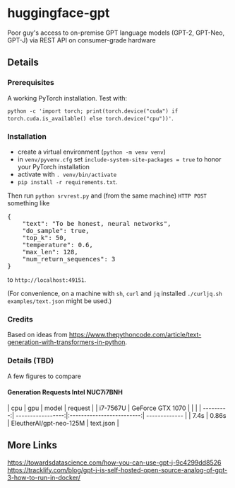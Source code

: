 # huggingface-gpt
Poor guy's access to on-premise GPT language models (GPT-2, GPT-Neo, GPT-J) via REST API on consumer-grade hardware

## Details
### Prerequisites
A working PyTorch installation. Test with:

`python -c 'import torch; print(torch.device("cuda") if torch.cuda.is_available() else torch.device("cpu"))'`.

### Installation
- create a virtual environment (`python -m venv venv`)
- in `venv/pyvenv.cfg` set `include-system-site-packages = true` to honor your PyTorch installation
- activate with `. venv/bin/activate`
- `pip install -r requirements.txt`.

Then run `python srvrest.py` and (from the same machine) `HTTP POST` something like
<pre>
{
    "text": "To be honest, neural networks",
    "do_sample": true,
    "top_k": 50,
    "temperature": 0.6,
    "max_len": 128,
    "num_return_sequences": 3
}
</pre>
to `http://localhost:49151`.

(For convenience, on a machine with `sh`, `curl` and `jq` installed `./curljq.sh examples/text.json` might be used.)

### Credits
Based on ideas from https://www.thepythoncode.com/article/text-generation-with-transformers-in-python.

### Details (TBD)
A few figures to compare

#### Generation Requests Intel NUC7i7BNH
| cpu       | gpu               | model                     | request       |
| i7-7567U  | GeForce GTX 1070  |                           |               |
| ---------:| -----------------:|:-------------------------:| ------------- |
| 7.4s      | 0.86s             | EleutherAI/gpt-neo-125M   | text.json     |

## More Links
https://towardsdatascience.com/how-you-can-use-gpt-j-9c4299dd8526
https://tracklify.com/blog/gpt-j-is-self-hosted-open-source-analog-of-gpt-3-how-to-run-in-docker/
